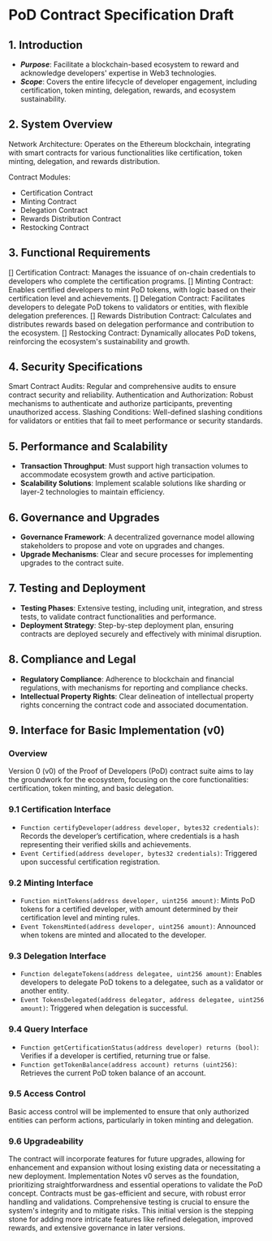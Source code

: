 # PoD Contract Specification Draft
## 1. Introduction

* ***Purpose***: Facilitate a blockchain-based ecosystem to reward and acknowledge developers' expertise in Web3 technologies.
* ***Scope***: Covers the entire lifecycle of developer engagement, including certification, token minting, delegation, rewards, and ecosystem sustainability.

## 2. System Overview

Network Architecture: Operates on the Ethereum blockchain, integrating with smart contracts for various functionalities like certification, token minting, delegation, and rewards distribution.

Contract Modules:
* Certification Contract
* Minting Contract
* Delegation Contract
* Rewards Distribution Contract
* Restocking Contract

## 3. Functional Requirements

[] Certification Contract: Manages the issuance of on-chain credentials to developers who complete the certification programs.
[] Minting Contract: Enables certified developers to mint PoD tokens, with logic based on their certification level and achievements.
[] Delegation Contract: Facilitates developers to delegate PoD tokens to validators or entities, with flexible delegation preferences.
[] Rewards Distribution Contract: Calculates and distributes rewards based on delegation performance and contribution to the ecosystem.
[] Restocking Contract: Dynamically allocates PoD tokens, reinforcing the ecosystem's sustainability and growth.

## 4. Security Specifications

Smart Contract Audits: Regular and comprehensive audits to ensure contract security and reliability.
Authentication and Authorization: Robust mechanisms to authenticate and authorize participants, preventing unauthorized access.
Slashing Conditions: Well-defined slashing conditions for validators or entities that fail to meet performance or security standards.

## 5. Performance and Scalability

* **Transaction Throughput**: Must support high transaction volumes to accommodate ecosystem growth and active participation.
* **Scalability Solutions**: Implement scalable solutions like sharding or layer-2 technologies to maintain efficiency.

## 6. Governance and Upgrades

* **Governance Framework**: A decentralized governance model allowing stakeholders to propose and vote on upgrades and changes.
* **Upgrade Mechanisms**: Clear and secure processes for implementing upgrades to the contract suite.

## 7. Testing and Deployment

* **Testing Phases**: Extensive testing, including unit, integration, and stress tests, to validate contract functionalities and performance.
* **Deployment Strategy**: Step-by-step deployment plan, ensuring contracts are deployed securely and effectively with minimal disruption.

## 8. Compliance and Legal

* **Regulatory Compliance**: Adherence to blockchain and financial regulations, with mechanisms for reporting and compliance checks.
* **Intellectual Property Rights**: Clear delineation of intellectual property rights concerning the contract code and associated documentation.

## 9. Interface for Basic Implementation (v0)

### Overview

Version 0 (v0) of the Proof of Developers (PoD) contract suite aims to lay the groundwork for the ecosystem, focusing on the core functionalities: certification, token minting, and basic delegation.

### 9.1 Certification Interface

* `Function certifyDeveloper(address developer, bytes32 credentials)`: Records the developer’s certification, where credentials is a hash representing their verified skills and achievements.
* `Event Certified(address developer, bytes32 credentials)`: Triggered upon successful certification registration.

### 9.2 Minting Interface

* `Function mintTokens(address developer, uint256 amount)`: Mints PoD tokens for a certified developer, with amount determined by their certification level and minting rules.
* `Event TokensMinted(address developer, uint256 amount)`: Announced when tokens are minted and allocated to the developer.

### 9.3 Delegation Interface

* `Function delegateTokens(address delegatee, uint256 amount)`: Enables developers to delegate PoD tokens to a delegatee, such as a validator or another entity.
* `Event TokensDelegated(address delegator, address delegatee, uint256 amount)`: Triggered when delegation is successful.

### 9.4 Query Interface

* `Function getCertificationStatus(address developer) returns (bool)`: Verifies if a developer is certified, returning true or false.
* `Function getTokenBalance(address account) returns (uint256)`: Retrieves the current PoD token balance of an account.

### 9.5 Access Control

Basic access control will be implemented to ensure that only authorized entities can perform actions, particularly in token minting and delegation.

### 9.6 Upgradeability

The contract will incorporate features for future upgrades, allowing for enhancement and expansion without losing existing data or necessitating a new deployment.
Implementation Notes
v0 serves as the foundation, prioritizing straightforwardness and essential operations to validate the PoD concept.
Contracts must be gas-efficient and secure, with robust error handling and validations.
Comprehensive testing is crucial to ensure the system's integrity and to mitigate risks.
This initial version is the stepping stone for adding more intricate features like refined delegation, improved rewards, and extensive governance in later versions.
